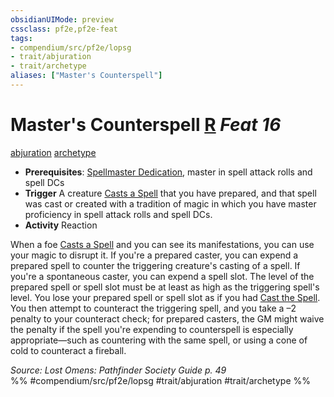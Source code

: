```yaml
---
obsidianUIMode: preview
cssclass: pf2e,pf2e-feat
tags:
- compendium/src/pf2e/lopsg
- trait/abjuration
- trait/archetype
aliases: ["Master's Counterspell"]
---
```

# Master's Counterspell  [R](/rules/core-rulebook/chapter-9-playing-the-game.md#Actions "Reaction") *Feat 16*  
[abjuration](/rules/traits/abjuration.md)  [archetype](/rules/traits/archetype.md)  

- **Prerequisites**: [Spellmaster Dedication](/compendium/feats/spellmaster-dedication-locg.md), master in spell attack rolls and spell DCs
- **Trigger** A creature [Casts a Spell](/rules/actions/cast-a-spell.md) that you have prepared, and that spell was cast or created with a tradition of magic in which you have master proficiency in spell attack rolls and spell DCs.
- **Activity** Reaction

When a foe [Casts a Spell](/rules/actions/cast-a-spell.md) and you can see its manifestations, you can use your magic to disrupt it. If you're a prepared caster, you can expend a prepared spell to counter the triggering creature's casting of a spell. If you're a spontaneous caster, you can expend a spell slot. The level of the prepared spell or spell slot must be at least as high as the triggering spell's level. You lose your prepared spell or spell slot as if you had [Cast the Spell](/rules/actions/cast-a-spell.md). You then attempt to counteract the triggering spell, and you take a –2 penalty to your counteract check; for prepared casters, the GM might waive the penalty if the spell you're expending to counterspell is especially appropriate—such as countering with the same spell, or using a cone of cold to counteract a fireball.

*Source: Lost Omens: Pathfinder Society Guide p. 49*  
%% #compendium/src/pf2e/lopsg #trait/abjuration #trait/archetype %%